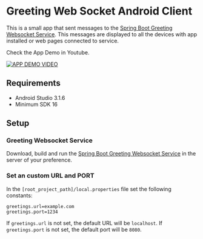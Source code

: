 # Greeting Web Socket Android Client

This is a small app that sent messages to the [Spring Boot Greeting Websocket Service](https://github.com/spring-guides/gs-messaging-stomp-websocket).
This messages are displayed to all the devices with app installed or web pages connected to service.

Check the App Demo in Youtube.

[![APP DEMO VIDEO](https://img.youtube.com/vi/6Iruu7ChwVU/0.jpg)](https://www.youtube.com/watch?v=6Iruu7ChwVU)

## Requirements
- Android Studio 3.1.6
- Minimum SDK 16

## Setup
### Greeting Websocket Service
Download, build and run the [Spring Boot Greeting Websocket Service](https://github.com/spring-guides/gs-messaging-stomp-websocket)
in the server of your preference.

### Set an custom URL and PORT
In the `[root_project_path]/local.properties` file set the following constants:
``` 
greetings.url=example.com
greetings.port=1234
```

If `greetings.url` is not set, the default URL will be `localhost`.
If `greetings.port` is not set, the default port will be `8080`.



